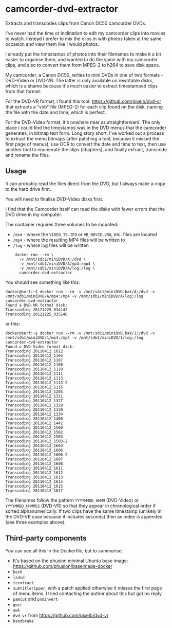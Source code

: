 # camcorder-dvd-extractor
Extracts and transcodes clips from Canon DC50 camcorder DVDs.

I've never had the time or inclination to edit my camcorder clips into movies to watch.
Instead I prefer to mix the clips in with photos taken at the same occasion and view them
like I would photos.

I already put the timestamps of photos into their filenames to make it a bit easier to 
organise them, and wanted to do the same with my camcorder clips, and also to convert them 
from MPEG-2 to h264 to save disk space.

My camcorder, a Canon DC50, writes to mini DVDs in one of two formats - DVD-Video or DVD-VR.
The latter is only available on rewritable disks, which is a shame because it's much easier to 
extract timestamped clips from that format.

For the DVD-VR format, I found this tool: https://github.com/pixelb/dvd-vr that extracts a 
"vob" file (MPEG-2) for each clip found on the disk, naming the file with the date and time, 
which is perfect.

For the DVD-Video format, it's nowhere near as straightforward.  The only place I could find
the timestamps was in the DVD menus that the camcorder generates, in bitmap text form.  Long
story short, I've worked out a process to extract the menu bitmaps (after patching a tool, because
it missed the first page of menus), use OCR to convert the date and time to text, then use
another tool to enumerate the clips (chapters), and finally extract, transcode and rename the
files.

## Usage

It can probably read the files direct from the DVD, but I always make a copy to the hard
drive first.

You will need to finalise DVD-Video disks first.

I find that the Camcorder itself can read the disks with fewer errors that the DVD drive in my
computer.

The container requires three volumes to be mounted:

* `/dvd` - where the `VIDEO_TS.IFO` or `VR_MOVIE.VRO`, etc. files are located
* `/mp4` - where the resulting MP4 files will be written to
* `/log` - where log files will be written

```
    docker run --rm \
      -v /mnt/sdc1/miniDVD/A:/dvd \
      -v /mnt/sdb1/miniDVD/A/mp4:/mp4 \
      -v /mnt/sdb1/miniDVD/A/log:/log \
      camcorder-dvd-extractor
```

You should see something like this:

    docker@serf:~$ docker run --rm -v /mnt/sdc1/miniDVD.bak/A:/dvd -v /mnt/sdb1/miniDVD/A/mp4:/mp4 -v /mnt/sdb1/miniDVD/A/log:/log camcorder-dvd-extractor
    Found a DVD-VR format disk:
    Transcoding 20121225_034142
    Transcoding 20121225_035148

or this:

    docker@serf:~$ docker run --rm -v /mnt/sdc1/miniDVD.bak/1:/dvd -v /mnt/sdb1/miniDVD/1/mp4:/mp4 -v /mnt/sdb1/miniDVD/1/log:/log camcorder-dvd-extractor
    Found a DVD-Video format disk:
    Transcoding 20110412_1012
    Transcoding 20110412_1104
    Transcoding 20110412_1107
    Transcoding 20110412_1108
    Transcoding 20110412_1110
    Transcoding 20110412_1111
    Transcoding 20110412_1113
    Transcoding 20110412_1113-2
    Transcoding 20110412_1115
    Transcoding 20110412_1205
    Transcoding 20110412_1321
    Transcoding 20110412_1327
    Transcoding 20110412_1329
    Transcoding 20110412_1330
    Transcoding 20110412_1334
    Transcoding 20110412_1400
    Transcoding 20110412_1442
    Transcoding 20110412_1500
    Transcoding 20110412_1502
    Transcoding 20110412_1503
    Transcoding 20110412_1503-2
    Transcoding 20110412_1603
    Transcoding 20110412_1606
    Transcoding 20110412_1606-2
    Transcoding 20110412_1607
    Transcoding 20110412_1608
    Transcoding 20110412_1611
    Transcoding 20110412_1612
    Transcoding 20110412_1613
    Transcoding 20110412_1614
    Transcoding 20110412_1615
    Transcoding 20110412_1617

The filenames follow the pattern `YYYYMMDD_HHMM` (DVD-Video) or `YYYYMMDD_HHMMSS` (DVD-VR) 
so that they appear in chronological order if sorted alphanumerically.
If two clips have the same timestamp (unlikely in the DVD-VR case because it includes seconds)
then an index is appended (see three examples above).

## Third-party components

You can see all this in the Dockerfile, but to summarise:

* It's based on the phusion minimal Ubuntu base image: https://github.com/phusion/baseimage-docker
* `bash`
* `lsdvd`
* `tcextract`
* `subtitleripper`, with a patch applied otherwise it misses the first page of menu items.  I tried contacting the author about this but got no reply
* `pamcut` and `pnminvert`
* `gocr`
* `awk`
* `dvd-vr` from https://github.com/pixelb/dvd-vr
* `handbrake`
